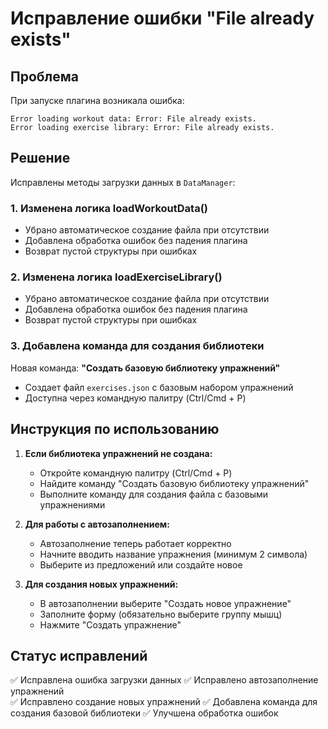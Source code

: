 # Исправление ошибки "File already exists"

## Проблема
При запуске плагина возникала ошибка:
```
Error loading workout data: Error: File already exists.
Error loading exercise library: Error: File already exists.
```

## Решение
Исправлены методы загрузки данных в `DataManager`:

### 1. Изменена логика loadWorkoutData()
- Убрано автоматическое создание файла при отсутствии
- Добавлена обработка ошибок без падения плагина
- Возврат пустой структуры при ошибках

### 2. Изменена логика loadExerciseLibrary()
- Убрано автоматическое создание файла при отсутствии
- Добавлена обработка ошибок без падения плагина
- Возврат пустой структуры при ошибках

### 3. Добавлена команда для создания библиотеки
Новая команда: **"Создать базовую библиотеку упражнений"**
- Создает файл `exercises.json` с базовым набором упражнений
- Доступна через командную палитру (Ctrl/Cmd + P)

## Инструкция по использованию

1. **Если библиотека упражнений не создана:**
   - Откройте командную палитру (Ctrl/Cmd + P)
   - Найдите команду "Создать базовую библиотеку упражнений"
   - Выполните команду для создания файла с базовыми упражнениями

2. **Для работы с автозаполнением:**
   - Автозаполнение теперь работает корректно
   - Начните вводить название упражнения (минимум 2 символа)
   - Выберите из предложений или создайте новое

3. **Для создания новых упражнений:**
   - В автозаполнении выберите "Создать новое упражнение"
   - Заполните форму (обязательно выберите группу мышц)
   - Нажмите "Создать упражнение"

## Статус исправлений
✅ Исправлена ошибка загрузки данных
✅ Исправлено автозаполнение упражнений  
✅ Исправлено создание новых упражнений
✅ Добавлена команда для создания базовой библиотеки
✅ Улучшена обработка ошибок